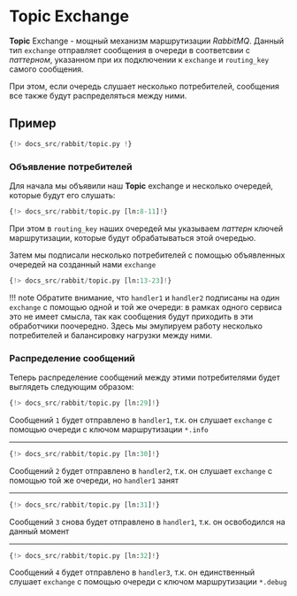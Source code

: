 # Topic Exchange

**Topic** Exchange - мощный механизм маршрутизации *RabbitMQ*. Данный тип `exchange` отправляет сообщения в очереди в соответсвии с *паттерном*,
указанном при их подключении к `exchange` и `routing_key` самого сообщения.

При этом, если очередь слушает несколько потребителей, сообщения все также будут распределяться между ними.

## Пример

```python linenums="1"
{!> docs_src/rabbit/topic.py !}
```

### Объявление потребителей

Для начала мы объявили наш **Topic** exchange и несколько очередей, которые будут его слушать:

```python linenums="8" hl_lines="1 3-4"
{!> docs_src/rabbit/topic.py [ln:8-11]!}
```

При этом в `routing_key` наших очередей мы указываем *паттерн* ключей маршрутизации, которые будут обрабатываться этой очередью.

Затем мы подписали несколько потребителей с помощью объявленных очередей на созданный нами `exchange`

```python linenums="13" hl_lines="1 5 9"
{!> docs_src/rabbit/topic.py [ln:13-23]!}
```

!!! note
    Обратите внимание, что `handler1` и `handler2` подписаны на один `exchange` с помощью одной и той же очереди:
    в рамках одного сервиса это не имеет смысла, так как сообщения будут приходить в эти обработчики поочередно.
    Здесь мы эмулируем работу несколько потребителей и балансировку нагрузки между ними.

### Распределение сообщений

Теперь распределение сообщений между этими потребителями будет выглядеть следующим образом:

```python
{!> docs_src/rabbit/topic.py [ln:29]!}
```

Сообщений `1` будет отправлено в `handler1`, т.к. он слушает `exchange` с помощью очереди с ключом маршрутизации `*.info`

---

```python
{!> docs_src/rabbit/topic.py [ln:30]!}
```

Сообщений `2` будет отправлено в `handler2`, т.к. он слушает `exchange` с помощью той же очереди, но `handler1` занят

---

```python
{!> docs_src/rabbit/topic.py [ln:31]!}
```

Сообщений `3` снова будет отправлено в `handler1`, т.к. он освободился на данный момент

---

```python
{!> docs_src/rabbit/topic.py [ln:32]!}
```

Сообщений `4` будет отправлено в `handler3`, т.к. он единственный слушает `exchange` с помощью очереди с ключом маршрутизации `*.debug`

